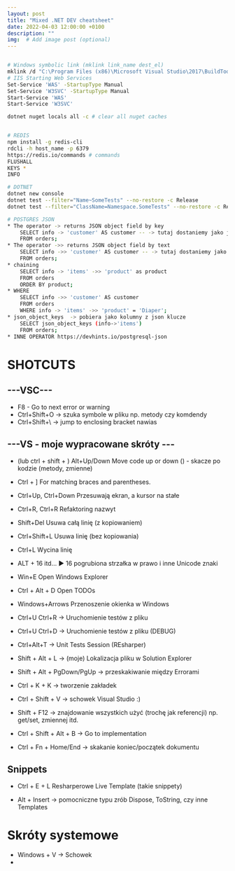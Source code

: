 ```yaml
---
layout: post
title: "Mixed .NET DEV cheatsheet"
date: 2022-04-03 12:00:00 +0100
description: ""
img:  # Add image post (optional)
---
```


```bash

# Windows symbolic link (mklink link_name dest_el)
mklink /d "C:\Program Files (x86)\Microsoft Visual Studio\2017\BuildTools" "C:\Program Files (x86)\Microsoft Visual Studio\2017\Professional" 
# IIS Starting Web Services
Set-Service 'WAS' -StartupType Manual
Set-Service 'W3SVC' -StartupType Manual
Start-Service 'WAS'
Start-Service 'W3SVC'

dotnet nuget locals all -c # clear all nuget caches


# REDIS
npm install -g redis-cli
rdcli -h host_name -p 6379
https://redis.io/commands # commands
FLUSHALL 
KEYS *
INFO

# DOTNET
dotnet new console
dotnet test --filter="Name~SomeTests" --no-restore -c Release
dotnet test --filter="ClassName=Namespace.SomeTests" --no-restore -c Release

# POSTGRES JSON
* The operator -> returns JSON object field by key 
    SELECT info -> 'customer' AS customer -- -> tutaj dostaniemy jako json rezultat
    FROM orders;
* The operator ->> returns JSON object field by text 
    SELECT info ->> 'customer' AS customer -- -> tutaj dostaniemy jako text rezultat
    FROM orders;
* chaining
    SELECT info -> 'items' ->> 'product' as product
    FROM orders
    ORDER BY product;
* WHERE
    SELECT info ->> 'customer' AS customer
    FROM orders
    WHERE info -> 'items' ->> 'product' = 'Diaper';
* json_object_keys  -> pobiera jako kolumny z json klucze
    SELECT json_object_keys (info->'items')
    FROM orders;
* INNE OPERATOR https://devhints.io/postgresql-json

```


# SHOTCUTS

## ---VSC---
* F8 - Go to next error or warning
* Ctrl+Shift+O -> szuka symbole w pliku np. metody czy komdendy
* Ctrl+Shift+\ -> jump to enclosing bracket nawias


## ---VS - moje wypracowane skróty ---
* (lub ctrl + shift + ) Alt+Up/Down               Move code up or down () - skacze po kodzie (metody, zmienne)
* Ctrl + ]                  For matching braces and parentheses.
* Ctrl+Up, Ctrl+Down        Przesuwają ekran, a kursor na stałe
* Ctrl+R, Ctrl+R            Refaktoring nazwyt
* Shift+Del	                Usuwa całą linię (z kopiowaniem)	
* Ctrl+Shift+L	            Usuwa linię (bez kopiowania)
* Ctrl+L	                  Wycina linię

* ALT + 16 itd...	►    16    pogrubiona strzałka w prawo i inne Unicode znaki
* Win+E	                    Open Windows Explorer
* Ctrl + Alt + D            Open TODOs
* Windows+Arrows            Przenoszenie okienka w Windows

* Ctrl+U Ctrl+R -> Uruchomienie testów z pliku
* Ctrl+U Ctrl+D -> Uruchomienie testów z pliku (DEBUG)
* Ctrl+Alt+T -> Unit Tests Session (REsharper)

* Shift + Alt + L -> (moje) Lokalizacja pliku w Solution Explorer

* Shift + Alt + PgDown/PgUp -> przeskakiwanie między Errorami

* Ctrl + K + K -> tworzenie zakładek

* Ctrl + Shift + V -> schowek Visual Studio :)

* Shift + F12 -> znajdowanie wszystkich użyć (trochę jak referencji) np. get/set, zmiennej itd.
* Ctrl + Shift + Alt + B -> Go to implementation
* Ctrl + Fn + Home/End -> skakanie koniec/początek dokumentu

## Snippets
* Ctrl + E + L      Resharperowe Live Template (takie snippety)

* Alt + Insert -> pomocniczne typu zrób Dispose, ToString, czy inne Templates

# Skróty systemowe
* Windows + V -> Schowek
* 

